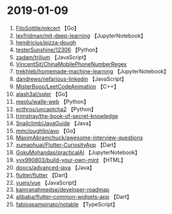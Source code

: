 # 2019-01-09

1. [FiloSottile/mkcert](https://github.com/FiloSottile/mkcert) 【Go】
2. [lexfridman/mit-deep-learning](https://github.com/lexfridman/mit-deep-learning) 【JupyterNotebook】
3. [hendricius/pizza-dough](https://github.com/hendricius/pizza-dough) 
4. [testerSunshine/12306](https://github.com/testerSunshine/12306) 【Python】
5. [zadam/trilium](https://github.com/zadam/trilium) 【JavaScript】
6. [VincentSit/ChinaMobilePhoneNumberRegex](https://github.com/VincentSit/ChinaMobilePhoneNumberRegex) 
7. [trekhleb/homemade-machine-learning](https://github.com/trekhleb/homemade-machine-learning) 【JupyterNotebook】
8. [dandrews/nefarious-linkedin](https://github.com/dandrews/nefarious-linkedin) 【JavaScript】
9. [MisterBooo/LeetCodeAnimation](https://github.com/MisterBooo/LeetCodeAnimation) 【C++】
10. [alash3al/sqler](https://github.com/alash3al/sqler) 【Go】
11. [meolu/walle-web](https://github.com/meolu/walle-web) 【Python】
12. [ecthros/uncaptcha2](https://github.com/ecthros/uncaptcha2) 【Python】
13. [trimstray/the-book-of-secret-knowledge](https://github.com/trimstray/the-book-of-secret-knowledge) 
14. [Snailclimb/JavaGuide](https://github.com/Snailclimb/JavaGuide) 【Java】
15. [mmcloughlin/avo](https://github.com/mmcloughlin/avo) 【Go】
16. [MaximAbramchuck/awesome-interview-questions](https://github.com/MaximAbramchuck/awesome-interview-questions) 
17. [xumaohuai/Flutter-CuriosityApp](https://github.com/xumaohuai/Flutter-CuriosityApp) 【Dart】
18. [GokuMohandas/practicalAI](https://github.com/GokuMohandas/practicalAI) 【JupyterNotebook】
19. [yyx990803/build-your-own-mint](https://github.com/yyx990803/build-your-own-mint) 【HTML】
20. [doocs/advanced-java](https://github.com/doocs/advanced-java) 【Java】
21. [flutter/flutter](https://github.com/flutter/flutter) 【Dart】
22. [vuejs/vue](https://github.com/vuejs/vue) 【JavaScript】
23. [kamranahmedse/developer-roadmap](https://github.com/kamranahmedse/developer-roadmap) 
24. [alibaba/flutter-common-widgets-app](https://github.com/alibaba/flutter-common-widgets-app) 【Dart】
25. [fabiospampinato/notable](https://github.com/fabiospampinato/notable) 【TypeScript】
